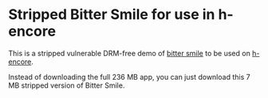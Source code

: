 # Stripped Bitter Smile for use in h-encore
This is a stripped vulnerable DRM-free demo of [bitter smile](ares.dl.playstation.net/cdn/JP0741/PCSG90096_00/xGMrXOkORxWRyqzLMihZPqsXAbAXLzvAdJFqtPJLAZTgOcqJobxQAhLNbgiFydVlcmVOrpZKklOYxizQCRpiLfjeROuWivGXfwgkq.pkg) to be used on [h-encore](https://github.com/TheOfficialFloW/h-encore).

Instead of downloading the full 236 MB app, you can just download this 7 MB stripped version of Bitter Smile.
